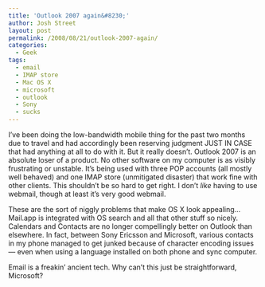 ```yaml
---
title: 'Outlook 2007 again&#8230;'
author: Josh Street
layout: post
permalink: /2008/08/21/outlook-2007-again/
categories:
  - Geek
tags:
  - email
  - IMAP store
  - Mac OS X
  - microsoft
  - outlook
  - Sony
  - sucks
---
```

I&#8217;ve been doing the low-bandwidth mobile thing for the past two months due to travel and had accordingly been reserving judgment JUST IN CASE that had anything at all to do with it. But it really doesn&#8217;t. Outlook 2007 is an absolute loser of a product. No other software on my computer is as visibly frustrating or unstable. It&#8217;s being used with three POP accounts (all mostly well behaved) and one IMAP store (unmitigated disaster) that work fine with other clients. This shouldn&#8217;t be so hard to get right. I don&#8217;t *like* having to use webmail, though at least it&#8217;s very good webmail.

These are the sort of niggly problems that make OS X look appealing&#8230; Mail.app is integrated with OS search and all that other stuff so nicely. Calendars and Contacts are no longer compellingly better on Outlook than elsewhere. In fact, between Sony Ericsson and Microsoft, various contacts in my phone managed to get junked because of character encoding issues &#8212; even when using a language installed on both phone and sync computer.

Email is a freakin&#8217; ancient tech. Why can&#8217;t this just be straightforward, Microsoft?